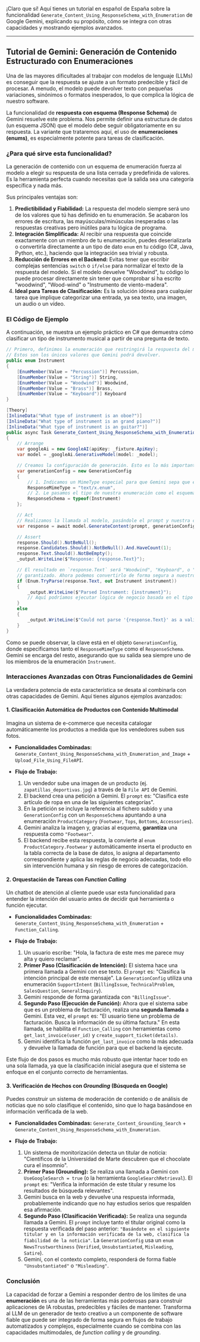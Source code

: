 ¡Claro que sí! Aquí tienes un tutorial en español de España sobre la funcionalidad `Generate_Content_Using_ResponseSchema_with_Enumeration` de Google Gemini, explicando su propósito, cómo se integra con otras capacidades y mostrando ejemplos avanzados.

---

## Tutorial de Gemini: Generación de Contenido Estructurado con Enumeraciones

Una de las mayores dificultades al trabajar con modelos de lenguaje (LLMs) es conseguir que la respuesta se ajuste a un formato predecible y fácil de procesar. A menudo, el modelo puede devolver texto con pequeñas variaciones, sinónimos o formatos inesperados, lo que complica la lógica de nuestro software.

La funcionalidad de **respuesta con esquema (Response Schema)** de Gemini resuelve este problema. Nos permite definir una estructura de datos (un esquema JSON) que el modelo debe seguir obligatoriamente en su respuesta. La variante que trataremos aquí, el uso de **enumeraciones (enums)**, es especialmente potente para tareas de clasificación.

### ¿Para qué sirve esta funcionalidad?

La generación de contenido con un esquema de enumeración fuerza al modelo a elegir su respuesta de una lista cerrada y predefinida de valores. Es la herramienta perfecta cuando necesitas que la salida sea una categoría específica y nada más.

Sus principales ventajas son:

1.  **Predictibilidad y Fiabilidad:** La respuesta del modelo siempre será uno de los valores que tú has definido en tu enumeración. Se acabaron los errores de escritura, las mayúsculas/minúsculas inesperadas o las respuestas creativas pero inútiles para tu lógica de programa.
2.  **Integración Simplificada:** Al recibir una respuesta que coincide exactamente con un miembro de tu enumeración, puedes deserializarla o convertirla directamente a un tipo de dato `enum` en tu código (C#, Java, Python, etc.), haciendo que la integración sea trivial y robusta.
3.  **Reducción de Errores en el Backend:** Evitas tener que escribir complejas sentencias `switch` o `if/else` para normalizar el texto de la respuesta del modelo. Si el modelo devuelve "Woodwind", tu código lo puede procesar directamente sin tener que comprobar si ha escrito "woodwind", "Wood-wind" o "Instrumento de viento-madera".
4.  **Ideal para Tareas de Clasificación:** Es la solución idónea para cualquier tarea que implique categorizar una entrada, ya sea texto, una imagen, un audio o un vídeo.

### El Código de Ejemplo

A continuación, se muestra un ejemplo práctico en C# que demuestra cómo clasificar un tipo de instrumento musical a partir de una pregunta de texto.

```csharp
// Primero, definimos la enumeración que restringirá la respuesta del modelo.
// Estos son los únicos valores que Gemini podrá devolver.
public enum Instrument
{
    [EnumMember(Value = "Percussion")] Percussion,
    [EnumMember(Value = "String")] String,
    [EnumMember(Value = "Woodwind")] Woodwind,
    [EnumMember(Value = "Brass")] Brass,
    [EnumMember(Value = "Keyboard")] Keyboard
}

[Theory]
[InlineData("What type of instrument is an oboe?")]
[InlineData("What type of instrument is an grand piano?")]
[InlineData("What type of instrument is an guitar?")]
public async Task Generate_Content_Using_ResponseSchema_with_Enumeration(string prompt)
{
    // Arrange
    var googleAi = new GoogleAI(apiKey: _fixture.ApiKey);
    var model = _googleAi.GenerativeModel(model: _model);

    // Creamos la configuración de generación. Esto es lo más importante.
    var generationConfig = new GenerationConfig
    {
        // 1. Indicamos un MimeType especial para que Gemini sepa que esperamos una enumeración.
        ResponseMimeType = "text/x.enum",
        // 2. Le pasamos el tipo de nuestra enumeración como el esquema a seguir.
        ResponseSchema = typeof(Instrument)
    };

    // Act
    // Realizamos la llamada al modelo, pasándole el prompt y nuestra configuración.
    var response = await model.GenerateContent(prompt, generationConfig: generationConfig);

    // Assert
    response.Should().NotBeNull();
    response.Candidates.Should().NotBeNull().And.HaveCount(1);
    response.Text.Should().NotBeEmpty();
    _output.WriteLine($"Response: {response.Text}");

    // El resultado en `response.Text` será "Woodwind", "Keyboard", o "String",
    // garantizado. Ahora podemos convertirlo de forma segura a nuestro tipo enum.
    if (Enum.TryParse(response.Text, out Instrument instrument))
    {
        _output.WriteLine($"Parsed Instrument: {instrument}");
        // Aquí podríamos ejecutar lógica de negocio basada en el tipo de instrumento.
    }
    else
    {
        _output.WriteLine($"Could not parse '{response.Text}' as a valid Instrument enum.");
    }
}
```

Como se puede observar, la clave está en el objeto `GenerationConfig`, donde especificamos tanto el `ResponseMimeType` como el `ResponseSchema`. Gemini se encarga del resto, asegurando que su salida sea siempre uno de los miembros de la enumeración `Instrument`.

### Interacciones Avanzadas con Otras Funcionalidades de Gemini

La verdadera potencia de esta característica se desata al combinarla con otras capacidades de Gemini. Aquí tienes algunos ejemplos avanzados:

#### 1. Clasificación Automática de Productos con Contenido Multimodal

Imagina un sistema de e-commerce que necesita catalogar automáticamente los productos a medida que los vendedores suben sus fotos.

*   **Funcionalidades Combinadas:** `Generate_Content_Using_ResponseSchema_with_Enumeration_and_Image` + `Upload_File_Using_FileAPI`.

*   **Flujo de Trabajo:**
    1.  Un vendedor sube una imagen de un producto (ej. `zapatillas_deportivas.jpg`) a través de la `File API` de Gemini.
    2.  El backend crea una petición a Gemini. El `prompt` es: "Clasifica este artículo de ropa en una de las siguientes categorías".
    3.  En la petición se incluye la referencia al fichero subido y una `GenerationConfig` con un `ResponseSchema` apuntando a una enumeración `ProductCategory` (`Footwear`, `Tops`, `Bottoms`, `Accessories`).
    4.  Gemini analiza la imagen y, gracias al esquema, **garantiza** una respuesta como `"Footwear"`.
    5.  El backend recibe esta respuesta, la convierte al `enum` `ProductCategory.Footwear` y automáticamente inserta el producto en la tabla correcta de la base de datos, lo asigna al departamento correspondiente y aplica las reglas de negocio adecuadas, todo ello sin intervención humana y sin riesgo de errores de categorización.

#### 2. Orquestación de Tareas con *Function Calling*

Un chatbot de atención al cliente puede usar esta funcionalidad para entender la intención del usuario antes de decidir qué herramienta o función ejecutar.

*   **Funcionalidades Combinadas:** `Generate_Content_Using_ResponseSchema_with_Enumeration` + `Function_Calling`.

*   **Flujo de Trabajo:**
    1.  Un usuario escribe: "Hola, la factura de este mes me parece muy alta y quiero reclamar".
    2.  **Primer Paso (Clasificación de Intención):** El sistema hace una primera llamada a Gemini con ese texto. El `prompt` es: "Clasifica la intención principal de este mensaje". La `GenerationConfig` utiliza una enumeración `SupportIntent` (`BillingIssue`, `TechnicalProblem`, `SalesQuestion`, `GeneralInquiry`).
    3.  Gemini responde de forma garantizada con `"BillingIssue"`.
    4.  **Segundo Paso (Ejecución de Función):** Ahora que el sistema sabe que es un problema de facturación, realiza una **segunda llamada** a Gemini. Esta vez, el `prompt` es: "El usuario tiene un problema de facturación. Busca la información de su última factura." En esta llamada, se habilita el `Function_Calling` con herramientas como `get_last_invoice(user_id)` y `create_support_ticket(details)`.
    5.  Gemini identifica la función `get_last_invoice` como la más adecuada y devuelve la llamada de función para que el backend la ejecute.

Este flujo de dos pasos es mucho más robusto que intentar hacer todo en una sola llamada, ya que la clasificación inicial asegura que el sistema se enfoque en el conjunto correcto de herramientas.

#### 3. Verificación de Hechos con *Grounding* (Búsqueda en Google)

Puedes construir un sistema de moderación de contenido o de análisis de noticias que no solo clasifique el contenido, sino que lo haga basándose en información verificada de la web.

*   **Funcionalidades Combinadas:** `Generate_Content_Grounding_Search` + `Generate_Content_Using_ResponseSchema_with_Enumeration`.

*   **Flujo de Trabajo:**
    1.  Un sistema de monitorización detecta un titular de noticia: "Científicos de la Universidad de Marte descubren que el chocolate cura el insomnio".
    2.  **Primer Paso (Grounding):** Se realiza una llamada a Gemini con `UseGoogleSearch = true` (o la herramienta `GoogleSearchRetrieval`). El `prompt` es: "Verifica la información de este titular y resume los resultados de búsqueda relevantes".
    3.  Gemini busca en la web y devuelve una respuesta informada, probablemente indicando que no hay estudios serios que respalden esa afirmación.
    4.  **Segundo Paso (Clasificación Verificada):** Se realiza una segunda llamada a Gemini. El `prompt` incluye tanto el titular original como la respuesta verificada del paso anterior: `"Basándote en el siguiente titular y en la información verificada de la web, clasifica la fiabilidad de la noticia"`. La `GenerationConfig` usa un `enum` `NewsTrustworthiness` (`Verified`, `Unsubstantiated`, `Misleading`, `Satire`).
    5.  Gemini, con el contexto completo, responderá de forma fiable `"Unsubstantiated"` o `"Misleading"`.

### Conclusión

La capacidad de forzar a Gemini a responder dentro de los límites de una **enumeración** es una de las herramientas más poderosas para construir aplicaciones de IA robustas, predecibles y fáciles de mantener. Transforma al LLM de un generador de texto creativo a un componente de software fiable que puede ser integrado de forma segura en flujos de trabajo automatizados y complejos, especialmente cuando se combina con las capacidades multimodales, de *function calling* y de *grounding*.